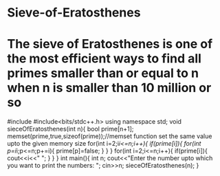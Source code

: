 # Sieve-of-Eratosthenes
# The sieve of Eratosthenes is one of the most efficient ways to find all primes smaller than or equal to n when n is smaller than 10 million or so
#include<iostream>
#include<bits/stdc++.h>
using namespace std;
void sieceOfEratosthenes(int n){
	bool prime[n+1];
	memset(prime,true,sizeof(prime));//memset function set the same value upto the given memory size
	for(int i=2;i*i<=n;i++){
		if(prime[i]){
			for(int p=i*i;p<=n;p+=i){
				prime[p]=false;
			}
		}
	}
	for(int i=2;i<=n;i++){
		if(prime[i]){
			cout<<i<<" ";
		}
	}
}
int main(){
	int n;
	cout<<"Enter the number upto which you want to print the numbers: ";
	cin>>n;
	sieceOfEratosthenes(n);
}
